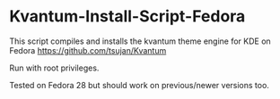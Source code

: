 # Kvantum-Install-Script-Fedora

This script compiles and installs the kvantum theme engine for KDE on Fedora
https://github.com/tsujan/Kvantum

Run with root privileges.

Tested on Fedora 28 but should work on previous/newer versions too.
